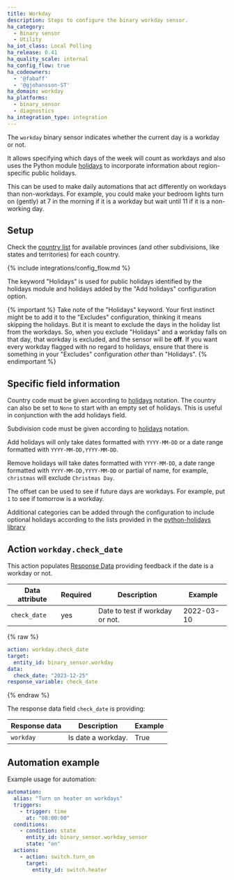 ```yaml
---
title: Workday
description: Steps to configure the binary workday sensor.
ha_category:
  - Binary sensor
  - Utility
ha_iot_class: Local Polling
ha_release: 0.41
ha_quality_scale: internal
ha_config_flow: true
ha_codeowners:
  - '@fabaff'
  - '@gjohansson-ST'
ha_domain: workday
ha_platforms:
  - binary_sensor
  - diagnostics
ha_integration_type: integration
---
```


The `workday` binary sensor indicates whether the current day is a workday or not.

It allows specifying which days of the week will count as workdays and also uses the Python module [holidays](https://pypi.org/project/holidays/) to incorporate information about region-specific public holidays.

This can be used to make daily automations that act differently on workdays than non-workdays. For example, you could make your bedroom lights turn on (gently) at 7 in the morning if it is a workday but wait until 11 if it is a non-working day.

## Setup

Check the [country list](https://github.com/vacanza/holidays#available-countries) for available provinces (and other subdivisions, like states and territories) for each country.

{% include integrations/config_flow.md %}

The keyword "Holidays" is used for public holidays identified by the holidays module and holidays added by the "Add holidays" configuration option.

{% important %}
Take note of the "Holidays" keyword. Your first instinct might be to add it to the "Excludes" configuration, thinking it means skipping the holidays. But it is meant to exclude the days in the holiday list from the workdays. So, when you exclude "Holidays" and a workday falls on that day, that workday is excluded, and the sensor will be **off**. If you want every workday flagged with no regard to holidays, ensure that there is something in your "Excludes" configuration _other_ than "Holidays".
{% endimportant %}

## Specific field information

Country code must be given according to [holidays](https://pypi.org/project/holidays/) notation. The country can also be set to `None` to start with an empty set of holidays. This is useful in conjunction with the add holidays field.

Subdivision code must be given according to [holidays](https://pypi.org/project/holidays/) notation.

Add holidays will only take dates formatted with `YYYY-MM-DD` or a date range formatted with `YYYY-MM-DD,YYYY-MM-DD`.

Remove holidays will take dates formatted with `YYYY-MM-DD`, a date range formatted with `YYYY-MM-DD,YYYY-MM-DD` or partial of name, for example, `christmas` will exclude `Christmas Day`.

The offset can be used to see if future days are workdays. For example, put `1` to see if tomorrow is a workday.

Additional categories can be added through the configuration to include optional holidays according to the lists provided in the [python-holidays library](https://github.com/vacanza/python-holidays?tab=readme-ov-file#available-countries)

## Action `workday.check_date`


This action populates [Response Data](/docs/scripts/perform-actions#use-templates-to-handle-response-data)
providing feedback if the date is a workday or not.

| Data attribute | Required | Description | Example |
| ---------------------- | -------- | ----------- | --------|
| `check_date` | yes | Date to test if workday or not. | 2022-03-10

{% raw %}
```yaml
action: workday.check_date
target:
  entity_id: binary_sensor.workday
data:
  check_date: "2023-12-25"
response_variable: check_date
```
{% endraw %}

The response data field `check_date` is providing:

| Response data | Description | Example |
| ---------------------- | ----------- | -------- |
| `workday` | Is date a workday. | True

## Automation example

Example usage for automation:

```yaml
automation:
  alias: "Turn on heater on workdays"
  triggers:
    - trigger: time
      at: "08:00:00"
  conditions:
    - condition: state
      entity_id: binary_sensor.workday_sensor
      state: "on"
  actions:
    - action: switch.turn_on
      target:
        entity_id: switch.heater
```
